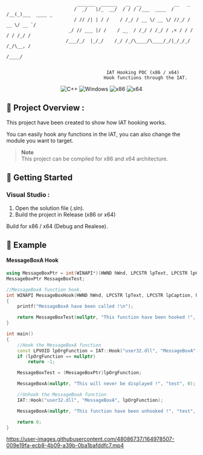 ```
                          _______  ______   __  __            __   _            
                         /  _/   |/_  __/  / / / /___  ____  / /__(_)___  ____ _ 
                         / // /| | / /    / /_/ / __ \/ __ \/ //_/ / __ \/ __ `/
                       _/ // ___ |/ /    / __  / /_/ / /_/ / ,< / / / / / /_/ / 
                      /___/_/  |_/_/    /_/ /_/\____/\____/_/|_/_/_/ /_/\__, /
                                                                       /____/ 
                                                                          
                                                                          
                                     IAT Hooking POC (x86 / x64)
                                    Hook functions through the IAT.
```
<p align="center">
    <img src="https://img.shields.io/badge/language-C%2B%2B-%23f34b7d.svg?style=for-the-badge&logo=appveyor" alt="C++">
    <img src="https://img.shields.io/badge/platform-Windows-0078d7.svg?style=for-the-badge&logo=appveyor" alt="Windows">
    <img src="https://img.shields.io/badge/arch-x86-red.svg?style=for-the-badge&logo=appveyor" alt="x86">
    <img src="https://img.shields.io/badge/arch-x64-green.svg?style=for-the-badge&logo=appveyor" alt="x64">
</p>

## :open_book: Project Overview :

This project have been created to show how IAT hooking works. 

You can easily hook any functions in the IAT, you can also change the module you want to target.

> **Note** <br>
> This project can be compiled for x86 and x64 architecture.

## :rocket: Getting Started

### Visual Studio :

1. Open the solution file (.sln).
2. Build the project in Release (x86 or x64)

Build for x86 / x64 (Debug and Realese).

## :test_tube: Example

#### MessageBoxA Hook

```cpp
using MessageBoxPtr = int(WINAPI*)(HWND hWnd, LPCSTR lpText, LPCSTR lpCaption, UINT uType);
MessageBoxPtr MessageBoxTest;

//MessageBoxA function hook.
int WINAPI MessageBoxHook(HWND hWnd, LPCSTR lpText, LPCSTR lpCaption, UINT uType)
{
	printf("MessageBoxA have been called !\n");

	return MessageBoxTest(nullptr, "This function have been hooked !", "test", 0);
}

int main()
{
	//Hook the MessageBoxA function
	const LPVOID lpOrgFunction = IAT::Hook("user32.dll", "MessageBoxA", &MessageBoxHook);
	if (lpOrgFunction == nullptr)
		return -1;

	MessageBoxTest = (MessageBoxPtr)lpOrgFunction;

	MessageBoxA(nullptr, "This will never be displayed !", "test", 0);

	//Unhook the MessageBoxA function
	IAT::Hook("user32.dll", "MessageBoxA", lpOrgFunction);

	MessageBoxA(nullptr, "This function have been unhooked !", "test", 0);

	return 0;
}
```

https://user-images.githubusercontent.com/48086737/164978507-009e19fa-ecb8-4b09-a39b-0ba1bafddfc7.mp4

